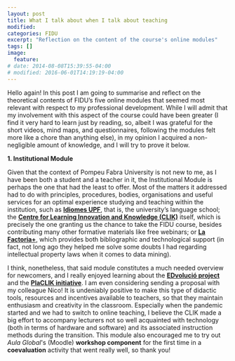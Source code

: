 ```yaml
---
layout: post
title: What I talk about when I talk about teaching
modified:
categories: FIDU
excerpt: "Reflection on the content of the course's online modules"
tags: []
image:
  feature:
# date: 2014-08-08T15:39:55-04:00
# modified: 2016-06-01T14:19:19-04:00
---
```


Hello again! In this post I am going to summarise and reflect on the theoretical contents of FIDU’s five online modules that seemed most relevant with respect to my professional development. While I will admit that my involvement with this aspect of the course could have been greater (I find it very hard to learn just by reading, so, albeit I was grateful for the short videos, mind maps, and questionnaires, following the modules felt more like a chore than anything else), in my opinion I acquired a non-negligible amount of knowledge, and I will try to prove it below.


**1. Institutional Module**

Given that the context of Pompeu Fabra University is not new to me, as I have been both a student and a teacher in it, the Institutional Module is perhaps the one that had the least to offer. Most of the matters it addressed had to do with principles, procedures, bodies, organisations and useful services for an optimal experience studying and teaching within the institution, such as <a href="https://www.upf.edu/web/idiomesupf" target="_blank">**Idiomes UPF**</a>, that is, the university’s language school; the <a href="https://www.upf.edu/web/clik" target="_blank">**Centre for Learning Innovation and Knowledge (CLIK)**</a> itself, which is precisely the one granting us the chance to take the FIDU course, besides contributing many other formative materials like free webinars; or <a href="https://www.upf.edu/web/factoria" target="_blank">**La Factoria+**</a>, which provides both bibliographic and technological support (in fact, not long ago they helped me solve some doubts I had regarding intellectual property laws when it comes to data mining).

I think, nonetheless, that said module constitutes a much needed overview for newcomers, and I really enjoyed learning about the <a href="https://www.upf.edu/web/edvolucio" target="_blank">**EDvolució project**</a> and the <a href="https://www.upf.edu/web/clik/ajuts-placlik" target="_blank">**PlaCLIK initiative**</a>. I am even considering sending a proposal with my colleague Nico! It is undeniably positive to make this type of didactic tools, resources and incentives available to teachers, so that they maintain enthusiasm and creativity in the classroom. Especially when the pandemic started and we had to switch to online teaching, I believe the CLIK made a big effort to accompany lecturers not so well acquainted with technology (both in terms of hardware and software) and its associated instruction methods during the transition. This module also encouraged me to try out _Aula Global_'s (Moodle) **workshop component** for the first time in a **coevaluation** activity that went really well, so thank you!
